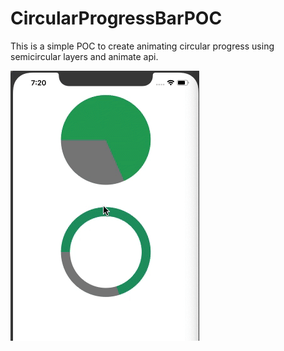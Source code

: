 # CircularProgressBarPOC
 This is a simple POC to create animating circular progress using semicircular layers and animate api.


![](/media/circular%20progress.gif)
